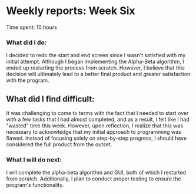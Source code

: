 # Weekly reports: Week Six

Time spent: 10 hours

### What did I do:

I decided to redo the start and end screen since I wasn't satisfied with my initial attempt. Although I began implementing the Alpha-Beta algorithm, I ended up restarting the process from scratch. However, I believe that this decision will ultimately lead to a better final product and greater satisfaction with the program.

## What did I find difficult:

It was challenging to come to terms with the fact that I needed to start over with a few tasks that I had almost completed, and as a result, I felt like I had "wasted" time this week. However, upon reflection, I realize that this was necessary to acknowledge that my initial approach to programming was flawed. Instead of focusing solely on step-by-step progress, I should have considered the full product from the outset.
  
### What I will do next:

I will complete the alpha-beta algorithm and GUI, both of which I restarted from scratch. Additionally, I plan to conduct proper testing to ensure the program's functionality.
